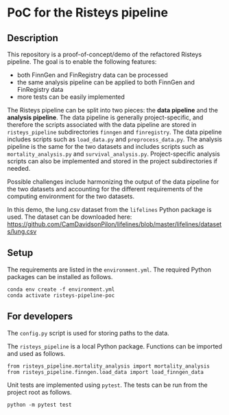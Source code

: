 # PoC for the Risteys pipeline

## Description

This repository is a proof-of-concept/demo of the refactored Risteys pipeline. The goal is to enable the following features:

- both FinnGen and FinRegistry data can be processed 
- the same analysis pipeline can be applied to both FinnGen and FinRegistry data
- more tests can be easily implemented 

The Risteys pipeline can be split into two pieces: the **data pipeline** and the **analysis pipeline**. The data pipeline is generally project-specific, and therefore the scripts associated with the data pipeline are stored in `risteys_pipeline` subdirectories `finngen` and `finregistry`. The data pipeline includes scripts such as `load_data.py` and `preprocess_data.py`. The analysis pipeline is the same for the two datasets and includes scripts such as `mortality_analysis.py` and `survival_analysis.py`. Project-specific analysis scripts can also be implemented and stored in the project subdirectories if needed.

Possible challenges include harmonizing the output of the data pipeline for the two datasets and accounting for the different requirements of the computing environment for the two datasets.

In this demo,  the lung.csv dataset from the `lifelines` Python package is used. The dataset can be downloaded here: https://github.com/CamDavidsonPilon/lifelines/blob/master/lifelines/datasets/lung.csv

## Setup

The requirements are listed in the `environment.yml`. The required Python packages can be installed as follows.

```
conda env create -f environment.yml
conda activate risteys-pipeline-poc
```

## For developers

The `config.py` script is used for storing paths to the data.

The `risteys_pipeline` is a local Python package. Functions can be imported and used as follows.

```
from risteys_pipeline.mortality_analysis import mortality_analysis
from risteys_pipeline.finngen.load_data import load_finngen_data
```

Unit tests are implemented using `pytest`. The tests can be run from the project root as follows.

```
python -m pytest test
```




